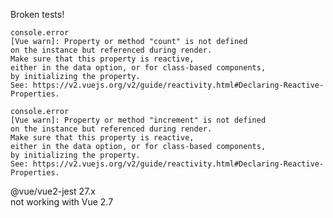 Broken tests!

```text
console.error
[Vue warn]: Property or method "count" is not defined
on the instance but referenced during render.
Make sure that this property is reactive,
either in the data option, or for class-based components,
by initializing the property.
See: https://v2.vuejs.org/v2/guide/reactivity.html#Declaring-Reactive-Properties.
```

```text
console.error
[Vue warn]: Property or method "increment" is not defined
on the instance but referenced during render.
Make sure that this property is reactive,
either in the data option, or for class-based components,
by initializing the property.
See: https://v2.vuejs.org/v2/guide/reactivity.html#Declaring-Reactive-Properties.
```

<div class="fragment">
@vue/vue2-jest 27.x<br>
not working with Vue 2.7
</div>


<aside class="notes">
</aside>
